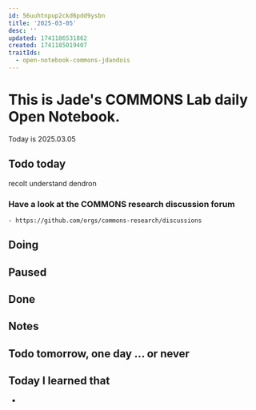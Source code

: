 ```yaml
---
id: 56uuhtnpup2ckd6pdd9ysbn
title: '2025-03-05'
desc: ''
updated: 1741186531862
created: 1741185019407
traitIds:
  - open-notebook-commons-jdandois
---
```


# This is Jade's COMMONS Lab daily Open Notebook.

Today is 2025.03.05

## Todo today
recolt 
understand dendron 
### Have a look at the COMMONS research discussion forum
    - https://github.com/orgs/commons-research/discussions


###
###

## Doing

## Paused

## Done

## Notes


## Todo tomorrow, one day ... or never 


###
###


## Today I learned that

- 